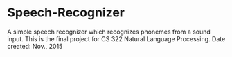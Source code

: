 # Speech-Recognizer
A simple speech recognizer which recognizes phonemes from a sound input. This is the final project for CS 322 Natural Language Processing. Date created: Nov., 2015

